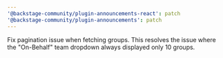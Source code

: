 ```yaml
---
'@backstage-community/plugin-announcements-react': patch
'@backstage-community/plugin-announcements': patch
---
```


Fix pagination issue when fetching groups. This resolves the issue where the "On-Behalf" team dropdown always displayed only 10 groups.
